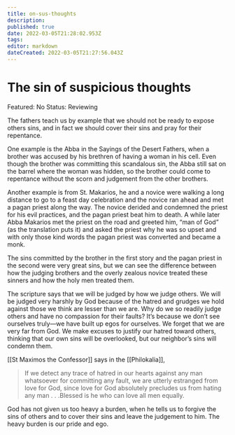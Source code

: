 ```yaml
---
title: on-sus-thoughts
description: 
published: true
date: 2022-03-05T21:28:02.953Z
tags: 
editor: markdown
dateCreated: 2022-03-05T21:27:56.043Z
---
```


# The sin of suspicious thoughts

Featured: No
Status: Reviewing

The fathers teach us by example that we should not be ready to expose others sins, and in fact we should cover their sins and pray for their repentance.

One example is the Abba in the Sayings of the Desert Fathers, when a brother was accused by his brethren of having a woman in his cell. Even though the brother was committing this scandalous sin, the Abba still sat on the barrel where the woman was hidden, so the brother could come to repentance without the scorn and judgement from the other brothers.

Another example is from St. Makarios, he and a novice were walking a long distance to go to a feast day celebration and the novice ran ahead and met a pagan priest along the way. The novice derided and condemned the priest for his evil practices, and the pagan priest beat him to death. A while later Abba Makarios met the priest on the road and greeted him, “man of God” (as the translation puts it) and asked the priest why he was so upset and with only those kind words the pagan priest was converted and became a monk.

The sins committed by the brother in the first story and the pagan priest in the second were very great sins, but we can see the difference between how the judging brothers and the overly zealous novice treated these sinners and how the holy men treated them.

The scripture says that we will be judged by how we judge others. We will be judged very harshly by God because of the hatred and grudges we hold against those we think are lesser than we are. Why do we so readily judge others and have no compassion for their faults? It’s because we don’t see ourselves truly—we have built up egos for ourselves. We forget that we are very far from God. We make excuses to justify our hatred toward others, thinking that our own sins will be overlooked, but our neighbor’s sins will condemn them.

[[St Maximos the Confessor]] says in the [[Philokalia]],

> If we detect any trace of hatred in our hearts against any man whatsoever for committing any fault, we are utterly estranged from love for God, since love for God absolutely precludes us from hating any man . . .Blessed is he who can love all men equally.
> 

God has not given us too heavy a burden, when he tells us to forgive the sins of others and to cover their sins and leave the judgement to him. The heavy burden is our pride and ego.